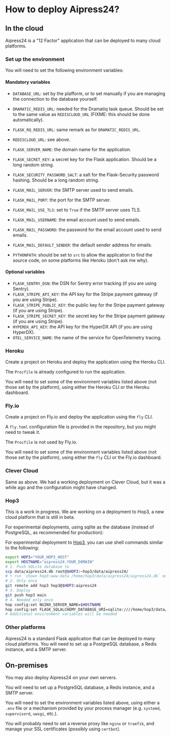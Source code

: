 # How to deploy Aipress24?

## In the cloud

Aipress24 is a "12 Factor" application that can be deployed to many cloud platforms.

### Set up the environment

You will need to set the following environment variables:

#### Mandatory variables

- `DATABASE_URL`: set by the plafform, or to set manually if you are managing the connection to the database yourself.
- `DRAMATIC_REDIS_URL`: needed for the Dramatiq task queue. Should be set to the same value as `REDISCLOUD_URL` (FIXME: this should be done automatically).
- `FLASK_RQ_REDIS_URL`: same remark as for `DRAMATIC_REDIS_URL`.
- `REDISCLOUD_URL`: see above.

- `FLASK_SERVER_NAME`: the domain name for the application.
- `FLASK_SECRET_KEY`: a secret key for the Flask application. Should be a long random string.
- `FLASK_SECURITY_PASSWORD_SALT`: a salt for the Flask-Security password hashing. Should be a long random string.
- `FLASK_MAIL_SERVER`: the SMTP server used to send emails.
- `FLASK_MAIL_PORT`: the port for the SMTP server.
- `FLASK_MAIL_USE_TLS`: set to `True` if the SMTP server uses TLS.
- `FLASK_MAIL_USERNAME`: the email account used to send emails.
- `FLASK_MAIL_PASSWORD`: the password for the email account used to send emails.
- `FLASK_MAIL_DEFAULT_SENDER`: the default sender address for emails.

- `PYTHONPATH`: should be set to `src` to allow the application to find the source code, on some platforms like Heroku (don't ask me why).

#### Optional variables

- `FLASK_SENTRY_DSN`: the DSN for Sentry error tracking (if you are using Sentry).
- `FLASK_STRIPE_API_KEY`: the API key for the Stripe payment gateway (if you are using Stripe).
- `FLASK_STRIPE_PUBLIC_KEY`: the public key for the Stripe payment gateway (if you are using Stripe).
- `FLASK_STRIPE_SECRET_KEY`: the secret key for the Stripe payment gateway (if you are using Stripe).
- `HYPERDX_API_KEY`: the API key for the HyperDX API (if you are using HyperDX).
- `OTEL_SERVICE_NAME`: the name of the service for OpenTelemetry tracing.

### Heroku

Create a project on Heroku and deploy the application using the Heroku CLI.

The `Procfile` is already configured to run the application.

You will need to set some of the environment variables listed above (not those set by the platform), using either the Heroku CLI or the Heroku dashboard.

### Fly.io

Create a project on Fly.io and deploy the application using the `fly` CLI.

A `fly.toml` configuration file is provided in the repository, but you might need to tweak it.

The `Procfile` is not used by Fly.io.

You will need to set some of the environment variables listed above (not those set by the platform), using either the `fly` CLI or the Fly.io dashboard.

### Clever Cloud

Same as above. We had a working deployment on Clever Cloud, but it was a while ago and the configuration might have changed.

### Hop3

This is a work in progress. We are working on a deployment to Hop3, a new cloud platform that is still in beta.

For experimental deployments, using sqlite as the database (instead of PostgreSQL, as recommended for production):

For experimental deployment to [Hop3](https://hop3.cloud/), you can use shell commands similar to the following:

```bash
export HOP3="YOUR_HOP3_HOST"
export HOSTNAME="aipress24.YOUR_DOMAIN"
# 1. Push SQLite database to
scp data/aipress24.db root@$HOP3:~hop3/data/aipress24/
# + run `chown hop3:www-data /home/hop3/data/aipress24/aipress24.db` on the server
# 2. Only once
git remote add hop3 hop3@$HOP3:aipress24
# 3. Deploy
git push hop3 main
# 4. Needed only once
hop config:set NGINX_SERVER_NAME=$HOSTNAME
hop config:set FLASK_SQLALCHEMY_DATABASE_URI=sqlite:////home/hop3/data/aipress24/aipress24.db
# Additional environment variables will be needed
```

### Other platforms

Aipress24 is a standard Flask application that can be deployed to many cloud platforms. You will need to set up a PostgreSQL database, a Redis instance, and a SMTP server.

## On-premises

You may also deploy Aipress24 on your own servers.

You will need to set up a PostgreSQL database, a Redis instance, and a SMTP server.

You will need to set the environment variables listed above, using either a `.env` file or a mechanism provided by your process manager (e.g. `systemd`, `supervisord`, `uwsgi`, etc.).

You will probably need to set a reverse proxy like `nginx` or `traefik`, and manage your SSL certificates (possibly using `certbot`).

